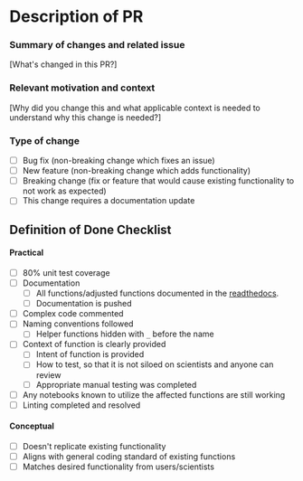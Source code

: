 # Description of PR

### Summary of changes and related issue
[What's changed in this PR?]

### Relevant motivation and context
[Why did you change this and what applicable context is needed to understand why this change is needed?]

### Type of change
- [ ] Bug fix (non-breaking change which fixes an issue)
- [ ] New feature (non-breaking change which adds functionality)
- [ ] Breaking change (fix or feature that would cause existing functionality to not work as expected)
- [ ] This change requires a documentation update

## Definition of Done Checklist

#### Practical
- [ ] 80% unit test coverage
- [ ] Documentation
  - [ ] All functions/adjusted functions documented in the [readthedocs](https://climakitae.readthedocs.io/en/latest/).
  - [ ] Documentation is pushed
- [ ] Complex code commented
- [ ] Naming conventions followed
  - [ ] Helper functions hidden with `_` before the name
- [ ] Context of function is clearly provided
  - [ ] Intent of function is provided
  - [ ] How to test, so that it is not siloed on scientists and anyone can review
  - [ ] Appropriate manual testing was completed
- [ ] Any notebooks known to utilize the affected functions are still working
- [ ] Linting completed and resolved

#### Conceptual
- [ ] Doesn't replicate existing functionality
- [ ] Aligns with general coding standard of existing functions
- [ ] Matches desired functionality from users/scientists
